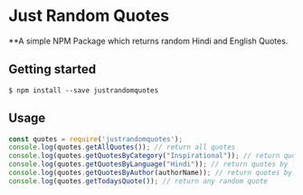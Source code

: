 # Just Random Quotes

**A simple NPM Package which returns random Hindi and English Quotes.

## Getting started

```
$ npm install --save justrandomquotes
```

## Usage

```js
const quotes = require('justrandomquotes');
console.log(quotes.getAllQuotes()); // return all quotes
console.log(quotes.getQuotesByCategory("Inspirational")); // return quotes by category
console.log(quotes.getQuotesByLanguage("Hindi")); // return quotes by language
console.log(quotes.getQuotesByAuthor(authorName)); // return quotes by author name
console.log(quotes.getTodaysQuote()); // return any random quote
```

